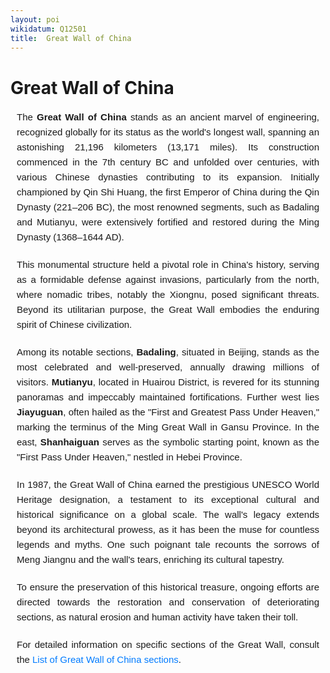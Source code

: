 ```yaml
---
layout: poi
wikidatum: Q12501
title:  Great Wall of China
---
```


<html lang="en">
    <title>Great Wall of China</title>
    <style><
        h1 {
            text-align: center;
        }
        p { font-family: Arial, sans-serif;
            line-height: 1.6;
            text-align: justify;
            margin-bottom: 20px;
            font-size: 15px;
            padding-left: 10px;
            padding-right: 10px;
        }
        a {
            color: #007BFF;
            text-decoration: none;
        }
    </style>
<h1>Great Wall of China</h1>
<p>    The <strong>Great Wall of China</strong> stands as an ancient marvel of engineering, recognized globally for its status as the world's longest wall, spanning an astonishing 21,196 kilometers (13,171 miles). Its construction commenced in the 7th century BC and unfolded over centuries, with various Chinese dynasties contributing to its expansion. Initially championed by Qin Shi Huang, the first Emperor of China during the Qin Dynasty (221–206 BC), the most renowned segments, such as Badaling and Mutianyu, were extensively fortified and restored during the Ming Dynasty (1368–1644 AD).</p>

<p>    This monumental structure held a pivotal role in China's history, serving as a formidable defense against invasions, particularly from the north, where nomadic tribes, notably the Xiongnu, posed significant threats. Beyond its utilitarian purpose, the Great Wall embodies the enduring spirit of Chinese civilization.</p>

<p>    Among its notable sections, <strong>Badaling</strong>, situated in Beijing, stands as the most celebrated and well-preserved, annually drawing millions of visitors. <strong>Mutianyu</strong>, located in Huairou District, is revered for its stunning panoramas and impeccably maintained fortifications. Further west lies <strong>Jiayuguan</strong>, often hailed as the "First and Greatest Pass Under Heaven," marking the terminus of the Ming Great Wall in Gansu Province. In the east, <strong>Shanhaiguan</strong> serves as the symbolic starting point, known as the "First Pass Under Heaven," nestled in Hebei Province.</p>

<p>    In 1987, the Great Wall of China earned the prestigious UNESCO World Heritage designation, a testament to its exceptional cultural and historical significance on a global scale. The wall's legacy extends beyond its architectural prowess, as it has been the muse for countless legends and myths. One such poignant tale recounts the sorrows of Meng Jiangnu and the wall's tears, enriching its cultural tapestry.</p>

<p>    To ensure the preservation of this historical treasure, ongoing efforts are directed towards the restoration and conservation of deteriorating sections, as natural erosion and human activity have taken their toll.</p>

<p>    For detailed information on specific sections of the Great Wall, consult the <a href="https://en.wikipedia.org/wiki/List_of_Great_Wall_of_China_sections">List of Great Wall of China sections</a>.</p>
</html>
